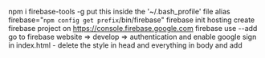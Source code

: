 npm i firebase-tools -g
put this inside the '~/.bash_profile' file
alias firebase="`npm config get prefix`/bin/firebase"
firebase init hosting
create firebase project on https://console.firebase.google.com
firebase use --add
go to firebase website => develop => authentication and enable google sign in
index.html - delete the style in head and everything in body and add <script src="app.js">
touch public/app.js
